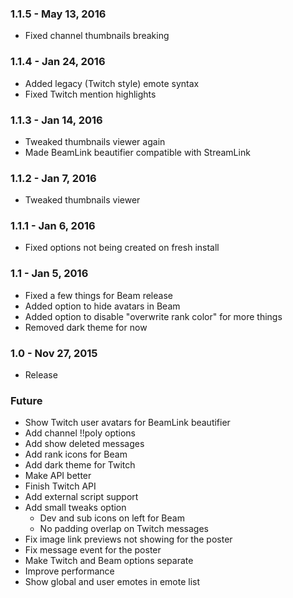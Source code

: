 ### 1.1.5 - May 13, 2016
- Fixed channel thumbnails breaking

### 1.1.4 - Jan 24, 2016
- Added legacy (Twitch style) emote syntax
- Fixed Twitch mention highlights

### 1.1.3 - Jan 14, 2016
- Tweaked thumbnails viewer again
- Made BeamLink beautifier compatible with StreamLink

### 1.1.2 - Jan 7, 2016
- Tweaked thumbnails viewer

### 1.1.1 - Jan 6, 2016
- Fixed options not being created on fresh install

### 1.1 - Jan 5, 2016
- Fixed a few things for Beam release
- Added option to hide avatars in Beam
- Added option to disable "overwrite rank color" for more things
- Removed dark theme for now

### 1.0 - Nov 27, 2015
- Release

### Future
- Show Twitch user avatars for BeamLink beautifier
- Add channel !!poly options
- Add show deleted messages
- Add rank icons for Beam
- Add dark theme for Twitch
- Make API better
- Finish Twitch API
- Add external script support
- Add small tweaks option
	- Dev and sub icons on left for Beam
	- No padding overlap on Twitch messages
- Fix image link previews not showing for the poster
- Fix message event for the poster
- Make Twitch and Beam options separate
- Improve performance
- Show global and user emotes in emote list

